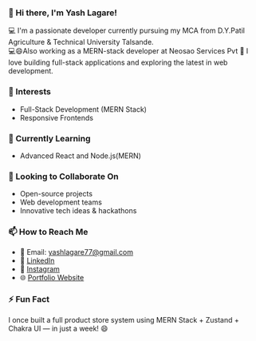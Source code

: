 ### 👋 Hi there, I'm Yash Lagare!

💻 I'm a passionate developer currently pursuing my MCA from D.Y.Patil Agriculture & Technical University Talsande.  
💻😄Also working as a MERN-stack developer at Neosao Services Pvt
🚀 I love building full-stack applications and exploring the latest in web development.

### 👀 Interests
- Full-Stack Development (MERN Stack)
- Responsive Frontends

### 🌱 Currently Learning
- Advanced React and Node.js(MERN)

### 🤝 Looking to Collaborate On
- Open-source projects
- Web development teams
- Innovative tech ideas & hackathons

### 📫 How to Reach Me
- 📧 Email: yashlagare77@gmail.com  
- 💼 [LinkedIn](https://www.linkedin.com/in/yash-lagare-814b37299)
- 💼 [Instagram](https://www.instagram.com/yashlagare/?hl=en ) 
- 🌐 [Portfolio Website](https://yashlagare.github.io/MyPortfolio/)

### ⚡ Fun Fact
I once built a full product store system using MERN Stack + Zustand + Chakra UI — in just a week! 😄  
